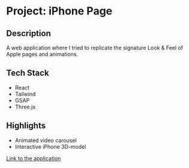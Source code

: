 # Project: iPhone Page

## Description
A web application where I tried to replicate the signature Look & Feel of Apple pages and animations.

## Tech Stack
- React
- Tailwind
- GSAP 
- Three.js

## Highlights
- Animated video carousel
- Interactive iPhone 3D-model

[Link to the application](https://apple-website-eight-beryl.vercel.app/)
